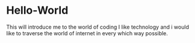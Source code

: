 # Hello-World
This will introduce me to the world of coding
I like technology and i would like to traverse the world of internet in every which way possible.
